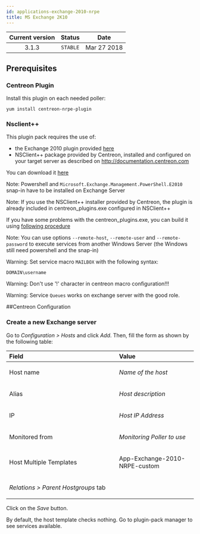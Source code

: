```yaml
---
id: applications-exchange-2010-nrpe
title: MS Exchange 2K10
---
```


| Current version | Status | Date |
| :-: | :-: | :-: |
| 3.1.3 | `STABLE` | Mar 27 2018 |

## Prerequisites
### Centreon Plugin
Install this plugin on each needed poller:

    yum install centreon-nrpe-plugin

### Nsclient++
This plugin pack requires the use of: 
* the Exchange 2010 plugin provided [here](https://forge.centreon.com/projects/centreon-plugins/repository)
* NSClient++ package provided by Centreon, installed and configured on
your target server as described on http://documentation.centreon.com

You can download it [here](https://download.centreon.com/?action=product&product=agent-nsclient&version=0.51&secKey=59d646114079212e03ec09454456a938)

Note: Powershell and `Microsoft.Exchange.Management.PowerShell.E2010` snap-in have to be installed on Exchange Server

Note: If you use the NSClient++ installer provided by Centreon, the
plugin is already included in centreon\_plugins.exe configured in
NSClient++

If you have some problems with the centreon\_plugins.exe, you can build it using [following procedure](https://documentation.centreon.com/docs/centreon-nsclient/en/latest/windows_agent.html#build-your-own-executable)

Note: You can use options `--remote-host`, `--remote-user` and
`--remote-password` to execute services from another Windows Server (the
Windows still need powershell and the snap-in)

Warning: Set service macro `MAILBOX` with the following syntax:

    DOMAIN\username

Warning: Don't use '!' character in centreon macro configuration!!!

Warning: Service `Queues` works on exchange server with the good
role.

##Centreon Configuration
### Create a new Exchange server
Go to *Configuration &gt; Hosts* and click *Add*. Then, fill the form as
shown by the following table:

<table>
<colgroup>
<col width="58%" />
<col width="41%" />
</colgroup>
<thead>
<tr class="header">
<th align="left">Field</th>
<th align="left">Value</th>
</tr>
</thead>
<tbody>
<tr class="odd">
<td align="left"><p>Host name</p></td>
<td align="left"><p><em>Name of the host</em></p></td>
</tr>
<tr class="even">
<td align="left"><p>Alias</p></td>
<td align="left"><p><em>Host description</em></p></td>
</tr>
<tr class="odd">
<td align="left"><p>IP</p></td>
<td align="left"><p><em>Host IP Address</em></p></td>
</tr>
<tr class="even">
<td align="left"><p>Monitored from</p></td>
<td align="left"><p><em>Monitoring Poller to use</em></p></td>
</tr>
<tr class="odd">
<td align="left"><p>Host Multiple Templates</p></td>
<td align="left"><p>App-Exchange-2010-NRPE-custom</p></td>
</tr>
<tr class="even">
<td align="left"><p><em>Relations &gt; Parent Hostgroups</em> tab</p></td>
<td align="left"></td>
</tr>
</tbody>
</table>

Click on the *Save* button.

By default, the host template checks nothing. Go to plugin-pack manager
to see services available.

